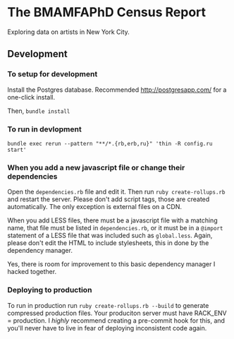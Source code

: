 The BMAMFAPhD Census Report
===============

Exploring data on artists in New York City.

## Development

### To setup for development
Install the Postgres database. Recommended http://postgresapp.com/ for a one-click install.

Then,
`bundle install`

### To run in devlopment
`bundle exec rerun --pattern "**/*.{rb,erb,ru}" 'thin -R config.ru start'`

### When you add a new javascript file or change their dependencies
Open the `dependencies.rb` file and edit it.
Then run `ruby create-rollups.rb` and restart the server.
Please don't add script tags, those are created automatically. The only exception is external files on a CDN.

When you add LESS files, there must be a javascript file with a matching name, that file must be listed in `dependencies.rb`,
or it must be in a `@import` statement of a LESS file that was included such as `global.less`.
Again, please don't edit the HTML to include stylesheets, this in done by the dependency manager.

Yes, there is room for improvement to this basic dependency manager I hacked together.

### Deploying to production
To run in production run `ruby create-rollups.rb --build` to generate compressed production files. Your produciton server must have RACK_ENV = production.
I *highly* recommend creating a pre-commit hook for this, and you'll never have to live in fear of deploying inconsistent code again.